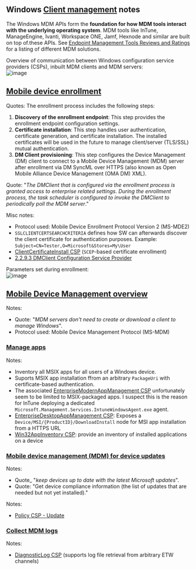 ## Windows [Client management](https://learn.microsoft.com/en-us/windows/client-management/) notes

The Windows MDM APIs form the **foundation for how MDM tools interact with the underlying operating system**. MDM tools like InTune, ManageEngine, Ivanti, 
Workspace ONE, Jamf, Hexnode and similar are built on top of.these APIs. See [Endpoint Management Tools Reviews and Ratings](https://www.gartner.com/reviews/market/endpoint-management-tools) for a listing of different MDM solutions.

Overview of communication between Windows configuration service providers (CSPs), inbuilt MDM clients and MDM servers:  
![image](https://github.com/user-attachments/assets/58fe9dfc-ddc6-448b-9b8b-6a6c5a1731f1)


## [Mobile device enrollment](https://learn.microsoft.com/en-us/windows/client-management/mobile-device-enrollment)
Quotes: The enrollment process includes the following steps:
1. **Discovery of the enrollment endpoint**: This step provides the enrollment endpoint configuration settings.
2. **Certificate installation**: This step handles user authentication, certificate generation, and certificate installation. The installed certificates will be used in the future to manage client/server (TLS/SSL) mutual authentication.
3. **DM Client provisioning**: This step configures the Device Management (DM) client to connect to a Mobile Device Management (MDM) server after enrollment via DM SyncML over HTTPS (also known as Open Mobile Alliance Device Management (OMA DM) XML).

Quote: "_The DMClient that is configured via the enrollment process is granted access to enterprise related settings. During the enrollment process, the task scheduler is configured to invoke the DMClient to periodically poll the MDM server_."

Misc notes:
* Protocol used: Mobile Device Enrollment Protocol Version 2 (MS-MDE2)
* `SSLCLIENTCERTSEARCHCRITERIA` defines how SW can afterwards discover the client certificate for authentication purposes. Example: `Subject=CN=Tester,O=Microsoft&Stores=My\User`
* [ClientCertificateInstall CSP](https://learn.microsoft.com/en-us/windows/client-management/mdm/clientcertificateinstall-csp) (`SCEP`-based certificate enrollment)
* [2.2.9.3 DMClient Configuration Service Provider](https://learn.microsoft.com/en-us/openspecs/windows_protocols/ms-mde2/f7553554-b6e1-4a0d-abd6-6a2534503af7)

Parameters set during enrollment:  
![image](https://github.com/user-attachments/assets/9287a593-686f-4531-931a-7b2267808f78)


## [Mobile Device Management overview](https://learn.microsoft.com/en-us/windows/client-management/mdm-overview)
Notes:  
* Quote: "_MDM servers don't need to create or download a client to manage Windows_".
* Protocol used: Mobile Device Management Protocol (MS-MDM)


### [Manage apps](https://learn.microsoft.com/en-us/windows/client-management/enterprise-app-management)
Notes:
* Inventory all MSIX apps for all users of a Windows device.
* Suports MSIX app installation ffrom an arbitrary `PackageUri` with certificate-based authentication.
* The associated [EnterpriseModernAppManagement CSP](https://learn.microsoft.com/en-us/windows/client-management/mdm/enterprisemodernappmanagement-csp) unfortunately seem to be limited to MSIX-packaged apps. I suspect this is the reason for InTune deploying a dedicated `Microsoft.Management.Services.IntuneWindowsAgent.exe` agent.
* [EnterpriseDesktopAppManagement CSP](https://learn.microsoft.com/en-us/windows/client-management/mdm/enterprisedesktopappmanagement-csp): Exposes a `Device/MSI/{ProductID}/DownloadInstall` node for MSI app installation from a HTTPS URL
* [Win32AppInventory CSP](https://learn.microsoft.com/en-us/windows/client-management/mdm/win32appinventory-csp): provide an inventory of installed applications on a device


### [Mobile device management (MDM) for device updates](https://learn.microsoft.com/en-us/windows/client-management/device-update-management)
Notes:  
* Quote_ "_keep devices up to date with the latest Microsoft updates_".
* Quote: "Get device compliance information (the list of updates that are needed but not yet installed)."

Notes:
* [Policy CSP - Update](https://learn.microsoft.com/en-us/windows/client-management/mdm/policy-csp-update)

### [Collect MDM logs](https://learn.microsoft.com/en-us/windows/client-management/mdm-collect-logs)
Notes:  
* [DiagnosticLog CSP](https://learn.microsoft.com/en-us/windows/client-management/mdm/diagnosticlog-csp) (supports log file retrieval from arbitrary ETW channels)

